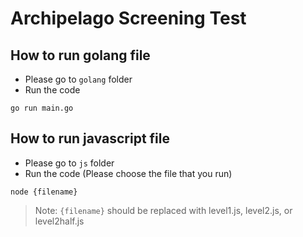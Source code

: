 # Archipelago Screening Test

## How to run golang file
- Please go to `golang` folder
- Run the code
```
go run main.go
```

## How to run javascript file
- Please go to `js` folder
- Run the code (Please choose the file that you run)
```
node {filename}
```

> Note: `{filename}` should be replaced with level1.js, level2.js, or level2half.js